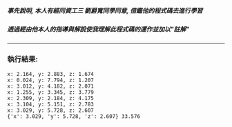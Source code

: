 ##### 事先說明, 本人有經同資工三 劉爵寬同學同意, 借鑑他的程式碼去進行學習
##### 透過經由他本人的指導與解說使我理解此程式碼的運作並加以"註解"
---
### 執行結果:

```
x: 2.164, y: 2.883, z: 1.674
x: 0.024, y: 7.794, z: 1.207
x: 3.012, y: 4.182, z: 2.071
x: 1.255, y: 3.345, z: 3.779
x: 2.309, y: 2.184, z: 4.175
x: 3.104, y: 5.151, z: 2.783
x: 3.029, y: 5.728, z: 2.607
{'x': 3.029, 'y': 5.728, 'z': 2.607} 33.576
```
